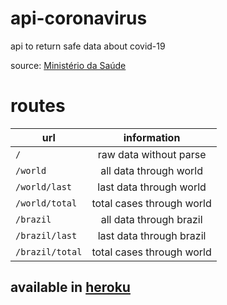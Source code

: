 # api-coronavirus
api to return safe data about covid-19

source: [Ministério da Saúde](http://plataforma.saude.gov.br/novocoronavirus/)

# routes

| url             | information               |
| --------------- |:-------------------------:|
| `/`             | raw data without parse    | 
| `/world`        | all data through world    | 
| `/world/last`   | last data through world   | 
| `/world/total`  | total cases through world | 
| `/brazil`       | all data through brazil   | 
| `/brazil/last`  | last data through brazil  | 
| `/brazil/total` | total cases through world | 

## available in [heroku](https://api-coronavirus.herokuapp.com)